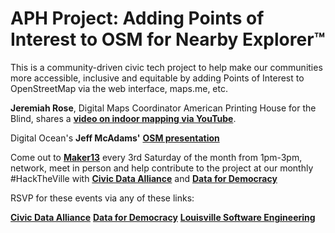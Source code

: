 # APH Project: Adding Points of Interest to OSM for Nearby Explorer™  

 This is a community-driven civic tech project to help make our communities more accessible, inclusive and equitable by adding Points of Interest to OpenStreetMap via the web interface, maps.me, etc.  
    
__Jeremiah Rose__, Digital Maps Coordinator
American Printing House for the Blind, shares a [__video on indoor mapping via YouTube__](https://youtu.be/PKP22Xdlyds).  

Digital Ocean's __Jeff McAdams'__ [__OSM presentation__](https://docs.google.com/presentation/d/1FtykssLTf_zCTIw3DBRXOmhaSdd_vpWgPfUkO6cXIbo/edit#slide=id.p )

Come out to [__Maker13__](https://www.maker13.com/) every 3rd Saturday of the month from 1pm-3pm, network, meet in person and help contribute to the project at our monthly #HackTheVille with [__Civic Data Alliance__](http://www.civicdataalliance.org/) and [__Data for Democracy__](https://www.datafordemocracy.org/)

RSVP for these events via any of these links:

 [__Civic Data Alliance__](https://www.meetup.com/Civic-Data-Alliance/)
[__Data for Democracy__](https://www.meetup.com/Data-for-Democracy-Louisville/)
 [__Louisville Software Engineering__](https://www.meetup.com/Louisville-Software-Engineering/)
